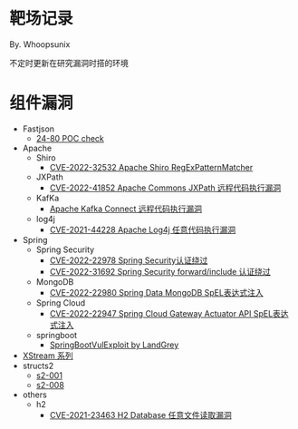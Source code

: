 # 靶场记录

By. Whoopsunix

不定时更新在研究漏洞时搭的环境

# 组件漏洞

+ Fastjson
    + [24-80 POC check](components/fastjsonDemo)
+ Apache
    + Shiro
        + [CVE-2022-32532 Apache Shiro RegExPatternMatcher](components/shiroDemo/CVE_2022_32532)
    + JXPath
        + [CVE-2022-41852 Apache Commons JXPath 远程代码执行漏洞](components/jxpathDemo)
    + KafKa
        + [Apache Kafka Connect 远程代码执行漏洞](components/KafKaDemo)
    + log4j
        + [CVE-2021-44228 Apache Log4j 任意代码执行漏洞](components/others/log4j/CVE-2021-44228)
+ Spring
    + Spring Security
        + [CVE-2022-22978 Spring Security认证绕过](components/springSecurityDemo/CVE-2022-22978)
        + [CVE-2022-31692 Spring Security forward/include 认证绕过](components/springSecurityDemo/CVE-2022-31692])
    + MongoDB
        + [CVE-2022-22980 Spring Data MongoDB SpEL表达式注入](components/springDataDemo/CVE-2022-22980)
    + Spring Cloud
        + [CVE-2022-22947 Spring Cloud Gateway Actuator API SpEL表达式注入](components/SpringCloudDemo/CVE_2022_22947)
    + springboot
        + [SpringBootVulExploit by LandGrey](https://github.com/LandGrey/SpringBootVulExploit)
+ [XStream 系列](components/XStreamDemo)
+ structs2
    + [s2-001](components/structs2Demo/s2-001)
    + [s2-008](components/structs2Demo/s2-008)
+ others
    + h2
        + [CVE-2021-23463 H2 Database 任意文件读取漏洞](components/others/h2database/CVE-2021-23463)

